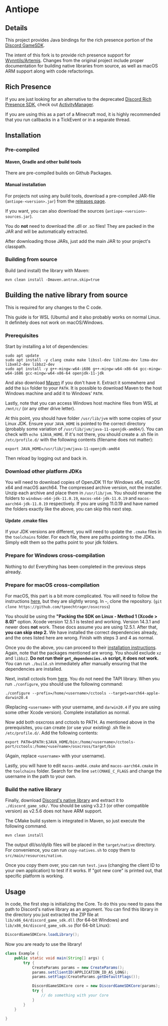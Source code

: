 # Antiope

## Details
This project provides Java bindings for the rich presence portion of the
[Discord GameSDK](https://discordapp.com/developers/docs/game-sdk/sdk-starter-guide).

The intent of this fork is to provide rich presence support for [Wynntils/Artemis](https://github.com/Wynntils/artemis).
Changes from the original project include proper documentation for building native libraries from source, as well as macOS ARM support along with code refactorings.

## Rich Presence

If you are just looking for an alternative to the deprecated [Discord Rich Presence SDK](https://discord.com/developers/docs/rich-presence/how-to),
check out [ActivityManager](https://github.com/Wynntils/Antiope/blob/master/src/main/java/com/wynntils/antiope/manager/activity/ActivityManager.java).

If you are using this as a part of a Minecraft mod, it is highly recommended that you run callbacks in a TickEvent or in a separate thread.

## Installation 

### Pre-compiled

#### Maven, Gradle and other build tools

There are pre-compiled builds on Github Packages.

#### Manual installation

For projects not using any build tools, download a pre-compiled JAR-file (``antiope-<version>.jar``)
from the [releases page](https://github.com/JnCrMx/discord-game-sdk4j/releases).

If you want, you can also download the sources (``antiope-<version>-sources.jar``).

You do **not** need to download the .dll or .so files! They are packed in the JAR and will be automatically extracted.

After downloading those JARs, just add the main JAR to your project's classpath.

### Building from source
Build (and install) the library with Maven:
```shell
mvn clean install -Dmaven.antrun.skip=true
```

## Building the native library from source
This is required for any changes to the C code.

This guide is for WSL (Ubuntu) and it also probably works on normal Linux. It definitely does not work on macOS/Windows.

### Prerequisites
Start by installing a lot of dependencies:
```shell
sudo apt update
sudo apt install -y clang cmake make libssl-dev liblzma-dev lzma-dev libxml2-dev libbz2-dev
sudo apt install -y g++-mingw-w64-i686 g++-mingw-w64-x86-64 gcc-mingw-w64-i686 gcc-mingw-w64-x86-64 openjdk-11-jdk
```

And also download [Maven](https://maven.apache.org/download.cgi) if you don't have it. Extract it somewhere and add the `bin` folder to your `PATH`.
It is possible to download Maven to the host Windows machine and add it to Windows' `PATH`.

Lastly, note that you can access Windows host machine files from WSL at `/mnt/c/` (or any other drive letter).

At this point, you should have folder `/usr/lib/jvm` with some copies of your Linux JDK.
Ensure your `JAVA_HOME` is pointed to the correct directory (probably some variation of `/usr/lib/jvm/java-11-openjdk-amd64/`).
You can check with `echo $JAVA_HOME`.
If it's not there, you should create a .sh file in `/etc/profile.d/` with the following contents (filename does not matter):
```shell
export JAVA_HOME=/usr/lib/jvm/java-11-openjdk-amd64
```
Then reload by logging out and back in.

### Download other platform JDKs
You will need to download copies of OpenJDK 11 for Windows x64, macOS x64 and macOS aarch64. The compressed archive version, not the installer.
Unzip each archive and place them in `/usr/lib/jvm`. 
You should rename the folders to `windows-x64-jdk-11.0.19`, `macos-x64-jdk-11.0.19` and `macos-aarch64-jdk-11.0.19` respectively.
If you are using 11.0.19 and have named the folders exactly like the above, you can skip this next step.

#### Update .cmake files
If your JDK versions are different, you will need to update the `.cmake` files in the `toolchains` folder.
For each file, there are paths pointing to the JDKs. Simply edit them so the paths point to your jdk folders.

### Prepare for Windows cross-compilation
Nothing to do! Everything has been completed in the previous steps already.

### Prepare for macOS cross-compilation

For macOS, this part is a bit more complicated. 
You will need to follow the instructions [here](https://github.com/tpoechtrager/osxcross#packaging-the-sdk), but they are slightly wrong. 
In `~`, clone the repository. (`git clone https://github.com/tpoechtrager/osxcross`)

You should be using the **"Packing the SDK on Linux - Method 1 (Xcode > 8.0)"** option.
Xcode version 12.5.1 is tested and working. Version 14.3.1 and newer does **not** work. These docs assume you are using 12.5.1. 
After that, **you can skip step 2.** We have installed the correct dependencies already, and the ones listed here are wrong.
Finish with steps 3 and 4 as normal.

Once you do the above, you can proceed to their [installation instructions](https://github.com/tpoechtrager/osxcross#installation).
Again, note that the packages mentioned are wrong. You should exclude `xz` and `libbz2`. **Do not run their `get_dependencies.sh` script, it does not work.**
You can run `./build.sh` immediately after manually ensuring that the dependencies are installed.

Next, install cctools from [here](https://github.com/tpoechtrager/cctools-port). You do not need the TAPI library.
When you run `./configure`, you should use the following command:
```shell script
./configure --prefix=/home/<username>/cctools --target=aarch64-apple-darwin20.4
```
(Replacing `<username>` with your username, and `darwin20.4` if you are using some other Xcode version).
Complete installation as normal.

Now add both osxcross and cctools to PATH. As mentioned above in the prerequisites, you can create (or use your existing) .sh file in `/etc/profile.d/`.
Add the following contents:
```shell
export PATH=$PATH:$JAVA_HOME/bin:/home/<username>/cctools-port/cctools:/home/<username>/osxcross/target/bin
```
(Again, replace `<username>` with your username).

Lastly, you will have to edit `macos-amd64.cmake` and `macos-aarch64.cmake` in the `toolchains` folder.
Search for the line `set(CMAKE_C_FLAGS` and change the username in the path to your own.

### Build the native library

Finally, download [Discord's native library](https://discord.com/developers/docs/game-sdk/sdk-starter-guide)
and extract it to ``./discord_game_sdk/``. You should be using v3.2.1 (or other compatible version) as v2.5.6 does not have ARM support.

The CMake build system is integrated in Maven, so just execute the following command.
```shell script
mvn clean install
```
The output dll/so/dylib files will be placed in the `target/native` directory. For convenience, you can run `copy-natives.sh` to copy them to `src/main/resources/native`.

Once you copy them over, you can run `test.java` (changing the client ID to your own application) to test if it works.
If "got new core" is printed out, that specific platform is working. 

## Usage

In code, the first step is initializing the Core. To do this you need to pass the path to Discord's native library as an argument.
You can find this library in the directory you just extracted the ZIP file at ``lib/x86_64/discord_game_sdk.dll`` (for 64-bit Windows)
and ``lib/x86_64/discord_game_sdk.so`` (for 64-bit Linux):

```java
DiscordGameSDKCore.loadLibrary();
```

Now you are ready to use the library!

````java
class Example {
    public static void main(String[] args) {
        try {
            CreateParams params = new CreateParams();
            params.setClientID(APPLICATION_ID_AS_LONG);
            params.setFlags(CreateParams.getDefaultFlags());

            DiscordGameSDKCore core = new DiscordGameSDKCore(params);
            try {
                // do something with your Core
            }
        }
    }
    
}
````